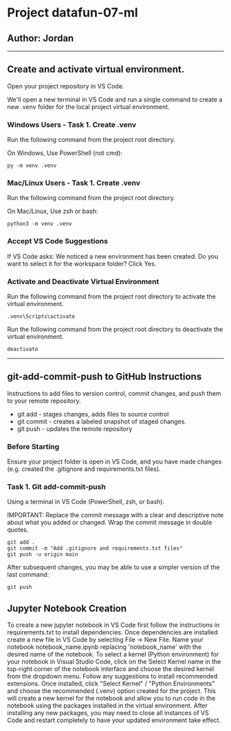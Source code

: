 # Project datafun-07-ml

## Author: Jordan

---

## Create and activate virtual environment.

Open your project repository in VS Code. 

We'll open a new terminal in VS Code and run a single command to create a new .venv folder for the local project virtual environment.

### Windows Users - Task 1. Create .venv

Run the following command from the project root directory.
 
On Windows, Use PowerShell (not cmd):

```shell
py -m venv .venv
```

### Mac/Linux Users - Task 1. Create .venv

Run the following command from the project root directory.

On Mac/Linux, Use zsh or bash:

```shell
python3 -m venv .venv
```

### Accept VS Code Suggestions

If VS Code asks: We noticed a new environment has been created. 
Do you want to select it for the workspace folder?
Click Yes. 

### Activate and Deactivate Virtual Environment

Run the following command from the project root directory to activate the virtual environment.

```shell
.venv\Scripts\activate
```
Run the following command from the project root directory to deactivate the virtual environment.

```shell
deactivate
```
---

## git-add-commit-push to GitHub Instructions

Instructions to add files to version control, commit changes, and push them to your remote repository.

- git add - stages changes, adds files to source control
- git commit - creates a labeled snapshot of staged changes.
- git push - updates the remote repository

### Before Starting

Ensure your project folder is open in VS Code, and you have made changes (e.g. created the .gitignore and requirements.txt files).

### Task 1. Git add-commit-push

Using a terminal in VS Code (PowerShell, zsh, or bash).

IMPORTANT: 
Replace the commit message with a clear and descriptive note about what you added or changed.
Wrap the commit message in double quotes. 

```shell
git add .
git commit -m "Add .gitignore and requirements.txt files"
git push -u origin main
```

After subsequent changes, you may be able to use a simpler version of the last command:

```shell
git push
``` 

## Jupyter Notebook Creation

To create a new jupyter notebook in VS Code first follow the instructions in requirements.txt to install dependencies.  Once dependencies are installed create a new file in VS Code by selecting File -> New File.  Name your notebook notebook_name.ipynb replacing 'notebook_name' with the desired name of the notebook.  To select a kernel (Python environment) for your notebook in Visual Studio Code, click on the Select Kernel name in the top-right corner of the notebook interface and choose the desired kernel from the dropdown menu. Follow any suggestions to install recommended extensions. Once installed, click "Select Kernel" / "Python Environments" and choose the recommended (.venv) option created for the project. This will create a new kernel for the notebook and allow you to run code in the notebook using the packages installed in the virtual environment. After installing any new packages, you may need to close all instances of VS Code and restart completely to have your updated environment take effect.